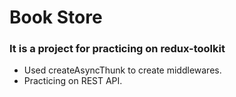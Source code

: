 
# Book Store

### It is a project for practicing on redux-toolkit 
- Used createAsyncThunk to create middlewares.
- Practicing on REST API.
